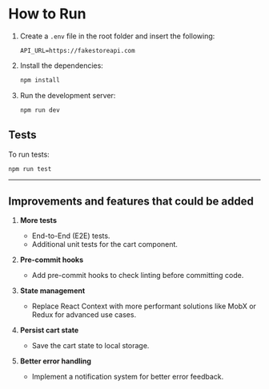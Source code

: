 # How to Run

1. Create a `.env` file in the root folder and insert the following:

   ```
   API_URL=https://fakestoreapi.com
   ```

2. Install the dependencies:

   ```bash
   npm install
   ```

3. Run the development server:
   ```bash
   npm run dev
   ```

## Tests

To run tests:

```bash
npm run test
```

---

## Improvements and features that could be added

1. **More tests**

   - End-to-End (E2E) tests.
   - Additional unit tests for the cart component.

2. **Pre-commit hooks**

   - Add pre-commit hooks to check linting before committing code.

3. **State management**

   - Replace React Context with more performant solutions like MobX or Redux for advanced use cases.

4. **Persist cart state**

   - Save the cart state to local storage.

5. **Better error handling**
   - Implement a notification system for better error feedback.

